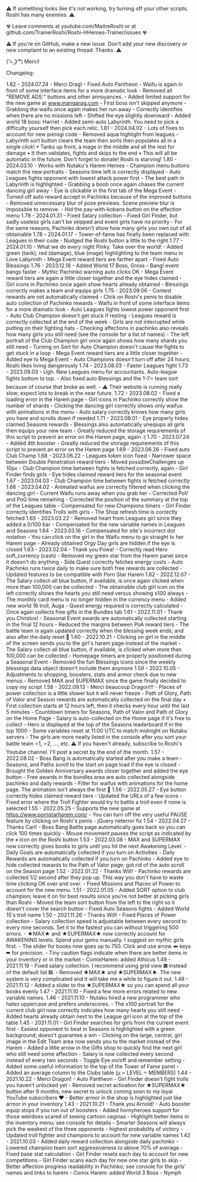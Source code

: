 
⚠ If something looks like it's not working, try turning off your other scripts. Roshi has many enemies. ⚠

☢ Leave comments at youtube.com/MaitreRoshi or at github.com/TrainerRoshi/Roshi-HHeroes-Trainer/issues ☢

⚠ If you're on GitHub, make a new issue. Don't add your new discovery or new complaint to an existing thread. Thanks. ⚠

( ͡~ ͜ʖ ͡°) Merci!

Changelog:

1.82 - 2024.07.24
     - Merci Drag!
     - Fixed Auto Pantheon
     - Waifu is again in front of some interface items for a more dramatic look
     - Removed all "REMOVE ADS:" buttons and other annoyances.
     - Added limited support for the new game at www.mangarpg.com
     - First boss isn't skipped anymore
     - Grabbing the waifu once again makes her run away
     - Correctly identifies when there are no missions left
     - Shifted the eye slightly downward
     - Added world 18 boss: Harriet
     - Added semi-auto Labyrinth. You need to pick a difficulty yourself then pick each relic.
1.81 - 2024.04.02
     - Lots of fixes to account for new pierogi code
     - Removed aqua highlight from leagues
     - Labyrinth sort button clears the team then sorts then populates all in a single click!
       • Tanks up front, a mage in the middle and all the rest for damage
       • It then validates, fights and skips to the end
       • This will all be automatic in the future. Don't forget to donate! Roshi is starving!
1.80 - 2024.03.10
     - Works with Nutaku's Harem Heroes
     - Champion menu buttons match the new portraits
     - Seasons time left is correctly displayed
     - Auto Leagues fights opponent with lowest attack power first
     - The best path in Labyrinth is highlighted
     - Grabbing a boob once again chases the current dancing girl away
     - Eye is clickable in the first tab of the Mega Event
     - Turned off auto reward accept in Pachinko because of the improved buttons
     - Removed unnecessary blur of pose previews. Scene preview blur is impossible to remove.
     - Hid the pay-with-kobans button on the affection menu
1.79 - 2024.01.31
     - Fixed Salary collection
     - Fixed Girl Finder, but sadly useless girls can't be skipped and event girls have no priority
     - For the same reasons, Pachinko doesn't show how many girls you own out of all obtainable
1.78 - 2024.01.17
     - Tower-of-fame has finally been replaced with Leagues in their code
     - Nudged the Roshi button a little to the right
1.77 - 2024.01.10
     - What we do every night Pinky. Take over the world!
     - Added green (tank), red (damage), blue (mage) highlighting to the team menu in Love Labyrinth
     - Mega Event reward tiers are farther apart
     - Fixed Auto Blessings
1.76 - 2023.12.18
     - Added World 17 Boss, Gross
     - Bang! event bangs faster
     - Mythic Pachinko warning auto clicks OK
     - Mega Event reward tiers are again a little closer together and the eye hides claimed
     - Girl icons in Pachinko once again show hearts already obtained
     - Blessings correctly makes a team and equips girls
1.75 - 2023.09.06
     - Contest rewards are not automatically claimed
     - Click on Roshi's penis to disable auto collection of Pachinko rewards
     - Waifu in front of some interface items for a more dramatic look
     - Auto Leagues fights lowest power opponent first
     - Auto Club Champion doesn't get stuck if resting
     - Leagues reward is correctly collected at the end of the week
     - Girls are not interrupted while putting on their fighting hats
     - Checking affections in pachinko also reveals how many girls you still need (see the console for a list of names)
     - The left portrait of the Club Champion girl once again shows how many shards you still need
     - Turning on Sort for Auto Champion doesn't cause the fights to get stuck in a loop
     - Mega Event reward tiers are a little closer together
     - Added eye to Mega Event
     - Auto Champions doesn't turn off after 24 hours; Roshi likes living dangerously
1.74 - 2023.08.03
     - Faster Leagues fight
1.73 - 2023.08.03
     - Ugh. New Leagues menu for accountants. Auto-league fights bottom to top.
     - Also fixed auto Blessings and the 1-7⭐ team sort because of course that broke as well.
     - ⚠ Their website is running really slow; expect lots to break in the near future.
1.72 - 2023.08.02
     - Fixed a loading error in the Harem page
     - Girl icons in Pachinko correctly show the number of shards
     - Clicking the dancing girl correctly shows only waifus with animations in the menu
     - Auto salary correctly knows how many girls you have and scrolls down if needed
1.71 - 2023.08.01
     - Eye properly hides claimed Seasons rewards
     - Blessings also automatically uneqiups all girls then equips your new team
     - Greatly reduced the storage requirements of this script to prevent an error on the Harem page, again :(
1.70 - 2023.07.24
     - Added 4th booster
     - Greatly reduced the storage requirements of this script to prevent an error on the Harem page
1.69 - 2023.06.26
     - Fixed auto Club Champ
1.68 - 2023.06.22
     - Leagues token icon fixed
     - Narrower space between Double Penetration reward tiers
     - Moved possibleChallenges up 10px
     - Club Champion time between fights is fetched correctly, again
     - Girl Finder finds girls
     - Eye hides claimed reward tiers for the seasonal event
1.67 - 2023.04.03
     - Club Champion time between fights is fetched correctly
1.66 - 2023.04.02
     - Animated waifus are correctly filtered when clicking the dancing girl
     - Current Waifu runs away when you grab her
     - Corrected PoV and PoG time remaining
     - Corrected the position of the summary at the top of the Leagues table
     - Compensated for new Champions timers
     - Girl Finder correctly identifies Trolls with girls
     - The Shop refresh time is correctly fetched
1.65 - 2023.03.22
     - Removed heart from Leagues girl since they added a 0/100 bar
     - Compensated for the new variable names in Leagues and Seasons
1.64 - 2023.03.16
     - Compensated for site's incorrect dot notation
     - You can click on the girl in the Waifu menu to go straight to her Harem page
     - Already obtained Orgy Day girls are hidden if the eye is closed
1.63 - 2023.02.04
     - Thank you Powa!
     - Correctly read Hero soft_currency (cash)
     - Removed my green star from the Harem panel since it doesn't do anything
     - Side Quest correctly fetches energy costs
     - Auto Pachinko runs twice daily to make sure both free rewards are collected
     - Updated features to be compatible with Porn Star Harem
1.62 - 2022.12.07
     - The Salary collect-all blue button, if available, is once again clicked when more than 100,000 can be collected
     - The obtainable club girl icon on the left correctly shows the hearts you still need versus showing x100 always
     - The monthly card menu is no longer hidden in the currency menu
     - Added new world 16 troll, Auga
     - Quest energy required is correctly calculated
     - Once again collects free gifts in the Bundles tab
1.61 - 2022.11.01
     - Thank you Christos!
     - Seasonal Event awards are automatically collected starting in the final 12 hours
     - Reduced the margins between PoA reward tiers
     - The battle team is again updated correctly when the blessing week ends; and also after the daily reset 🐉
1.60 - 2022.10.21
     - Clicking on girl in the middle of the screen sends you to the girl's harem page instead of the market
     - The Salary collect-all blue button, if available, is clicked when more than 100,000 can be collected
     - Homepage timers are properly positioned during a Seasonal Event
     - Removed the fun Blessings icons since the weekly blessings data object doesn't include them anymore
1.59 - 2022.10.05
     - Adjustments to shopping, boosters, stats and armor check due to new menus
     - Removed MAX and SUPERMAX since the game finally decided to copy my script
1.58 - 2022.09.13
     - Merci beaucoup Dragon!!!
     - Places of power collection is a little slower but it will never freeze
     - Path of Glory, Path of Valor and Season rewards are automatically collected on the final day
       • First collection starts at 12 hours left, then it checks every hour until the last 5 minutes
     - Countdown timers for Seasons, Path of Valor and Path of Glory on the Home Page
     - Salary is auto-collected on the Home page if it's free to collect
     - Hero is displayed at the top of the Seasons leaderboard if in the top 1000
     - Some variables reset at 11:00 UTC to match midnight on Nutaku servers
     - The girls are more neatly listed in the console after you sort your battle team ⭐1, ⭐2, ..., etc.
     ⚠ If you haven't already, subscribe to Roshi's Youtube channel. I'll post a secret by the end of the month.
1.57 - 2022.08.02
     - Boss Bang is automatically started after you make a team
     - Seasons, and Paths scroll to the start on page load if the eye is closed
     - Brought the Golden Anniversary awards closer together and added the eye button
     - Free awards in the bundles area are auto collected alongside pachinko and daily rewards
     - Filter for waifus with animations for the home page. The animation isn't always the first 🔶
1.56 - 2022.05.27
     - Eye button correctly hides claimed reward tiers
     - Updated the URLs of a few icons
     - Fixed error where the Troll Fighter would try to battle a troll even if none is selected
1.55 - 2022.05.25
     - Supports the new game at https://www.pornstarharem.com/
     - You can turn off the very useful PAUSE feature by clicking on Roshi's penis
     - jQuery neterror fix
1.54 - 2022.04.27
     - Thanks Carl!
     - Boss Bang Battle page automatically goes back so you can click 100 times quickly
     - Mouse movement pauses the script as indicated by the ⏸ icon on the Roshi button
1.53 - 2022.03.08
     - MAX and SUPERMAX now correctly gives books to girls until you hit the next Awakening Level.
     - Daily Goals are automatically collected if you turn on Activities
     - Daily Rewards are automatically collected if you turn on Pachinko
     - Added eye to hide collected rewards to the Path of Valor page; got rid of the auto scroll on the Season page
1.52 - 2022.01.22
     - Thanks Will!
     - Pachinko rewards are collected 1/2 second after they pop up. This way you don't have to waste time clicking OK over and over.
     - Fixed Missions and Places of Power to account for the new menu.
1.51 - 2022.01.05
     - Added SORT option to club champion; leave it on for best results since you're not better at picking girls than Roshi
     - Moved the team sort button from the left to the right so it doesn't cover the search button
     - Fixed Auto Seasons fights
     - Added World 15's troll name
1.50 - 2021.11.26
     - Thanks Will!
     - Fixed Places of Power collection
     - Salary collection speed is adjustable between every second to every nine seconds. Set it to the fastest you can without triggering 500 errors.
     - ★MAX★ and ★SUPERMAX★ now correctly account for AWAKENING levels. Spend your gems manually. I suggest on mythic girls first.
     - The slider for books now goes up to 750. Click and use arrow ⬅ keys ➡ for precision.
     - Tiny caution flags indicate when there are better items in your inventory or in the market
     - ComixHarem: added Athicus
1.49 - 2021.11.19
     - Fixed salary collection. I recommend using grid view ▦ instead of the default list ▤.
     - Removed ★MAX★ and ★SUPERMAX★. The new system is very complicated and it will take me a while to figure it out.
1.48 - 2021.11.12
     - Added a slider to the ★SUPERMAX★ so you can spend all your books evenly
1.47 - 2021.11.10
     - Fixed a few more errors related to new variable names.
1.46 - 2021.11.10
     - Nutaku hired a new programmer who hates uppercase and prefers underscores.
     - The x100 portrait for the current club girl now correctly indicates how many hearts you still need
     - Added hearts already obtain next to the League girl icon at the top of the table
1.45 - 2021.11.01
     - Girl Finder searches for girls from the current event first
     - Easiest opponent to beat in Seasons is highlighted with a green background; doesn't guarantee a win
     - Clicking on the large, central, girl image in the Edit Team area now sends you to the market instead of the Harem
     - Added a little arrow in the Gifts shop to quickly find the next girl who still need some affection
     - Salary is now collected every second instead of every two seconds
     - Toggle Eye on/off and remember setting
     - Added some useful information to the top of the Tower of Fame panel
     - Added an average column to the Clubs table (μ = LEVEL ÷ MEMBERS)
1.44 - 2021.10.22
     - Merci Dragon!
     - Auto Pantheon
     - Girl Finder doesn't fight trolls you haven't unlocked yet
     - Removed secret activation for ★SUPERMAX★ button after 9 months; new secret to unlock coming soon to my loyal YouTube subscribers ❤
     - Better armor in the shop is highlighted just like armor in your inventory
1.43 - 2021.10.21
     - Thank you Arnold!
     - Auto booster equip stops if you run out of boosters
     - Added hornyheroes support for those weirdoes scared of seeing cartoon vaginas
     - Highlight better items in the inventory menu; see console for details
     - Smarter Seasons will always pick the weakest of the three opponents - highest probability of victory
     - Updated troll fighter and champions to account for new variable names
1.42 - 2021.10.03
     - Added daily reward collection alongside daily pachinko
     - Lowered champion team sort aggressiveness to above 70% of average
     - Fixed base stat calculation
     - Girl Finder resets each day to account for new competitions
     - Girl Finder scans each day for new one star girls to skip
     - Better affection progress readability in Pachinko; see console for the girls' names and links to harem
     - Comix Harem: added World 3 Boss - Nymph
